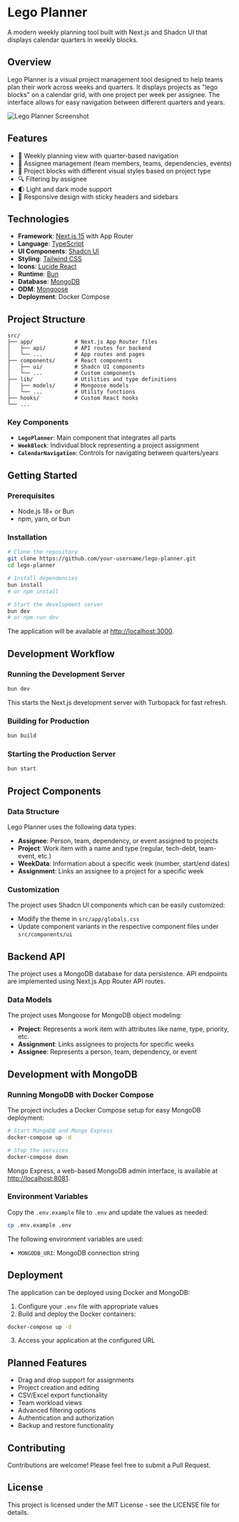 # Lego Planner

A modern weekly planning tool built with Next.js and Shadcn UI that displays calendar quarters in weekly blocks.

## Overview

Lego Planner is a visual project management tool designed to help teams plan their work across weeks and quarters. It displays projects as "lego blocks" on a calendar grid, with one project per week per assignee. The interface allows for easy navigation between different quarters and years.

![Lego Planner Screenshot](public/lego-planner-preview.png)

## Features

- 📅 Weekly planning view with quarter-based navigation
- 👥 Assignee management (team members, teams, dependencies, events)
- 🧩 Project blocks with different visual styles based on project type
- 🔍 Filtering by assignee
- 🌓 Light and dark mode support
- 📱 Responsive design with sticky headers and sidebars

## Technologies

- **Framework**: [Next.js 15](https://nextjs.org/) with App Router
- **Language**: [TypeScript](https://www.typescriptlang.org/)
- **UI Components**: [Shadcn UI](https://ui.shadcn.com/)
- **Styling**: [Tailwind CSS](https://tailwindcss.com/)
- **Icons**: [Lucide React](https://lucide.dev/)
- **Runtime**: [Bun](https://bun.sh/)
- **Database**: [MongoDB](https://www.mongodb.com/)
- **ODM**: [Mongoose](https://mongoosejs.com/)
- **Deployment**: Docker Compose

## Project Structure

```
src/
├── app/             # Next.js App Router files
│   ├── api/         # API routes for backend
│   └── ...          # App routes and pages
├── components/      # React components
│   ├── ui/          # Shadcn UI components
│   └── ...          # Custom components
├── lib/             # Utilities and type definitions
│   ├── models/      # Mongoose models
│   └── ...          # Utility functions
├── hooks/           # Custom React hooks
└── ...
```

### Key Components

- **`LegoPlanner`**: Main component that integrates all parts
- **`WeekBlock`**: Individual block representing a project assignment
- **`CalendarNavigation`**: Controls for navigating between quarters/years

## Getting Started

### Prerequisites

- Node.js 18+ or Bun
- npm, yarn, or bun

### Installation

```bash
# Clone the repository
git clone https://github.com/your-username/lego-planner.git
cd lego-planner

# Install dependencies
bun install
# or npm install

# Start the development server
bun dev
# or npm run dev
```

The application will be available at [http://localhost:3000](http://localhost:3000).

## Development Workflow

### Running the Development Server

```bash
bun dev
```

This starts the Next.js development server with Turbopack for fast refresh.

### Building for Production

```bash
bun build
```

### Starting the Production Server

```bash
bun start
```

## Project Components

### Data Structure

Lego Planner uses the following data types:

- **Assignee**: Person, team, dependency, or event assigned to projects
- **Project**: Work item with a name and type (regular, tech-debt, team-event, etc.)
- **WeekData**: Information about a specific week (number, start/end dates)
- **Assignment**: Links an assignee to a project for a specific week

### Customization

The project uses Shadcn UI components which can be easily customized:

- Modify the theme in `src/app/globals.css`
- Update component variants in the respective component files under `src/components/ui`

## Backend API

The project uses a MongoDB database for data persistence. API endpoints are implemented using Next.js App Router API routes.

### Data Models

The project uses Mongoose for MongoDB object modeling:

- **Project**: Represents a work item with attributes like name, type, priority, etc.
- **Assignment**: Links assignees to projects for specific weeks
- **Assignee**: Represents a person, team, dependency, or event

## Development with MongoDB

### Running MongoDB with Docker Compose

The project includes a Docker Compose setup for easy MongoDB deployment:

```bash
# Start MongoDB and Mongo Express
docker-compose up -d

# Stop the services
docker-compose down
```

Mongo Express, a web-based MongoDB admin interface, is available at [http://localhost:8081](http://localhost:8081).

### Environment Variables

Copy the `.env.example` file to `.env` and update the values as needed:

```bash
cp .env.example .env
```

The following environment variables are used:

- `MONGODB_URI`: MongoDB connection string

## Deployment

The application can be deployed using Docker and MongoDB:

1. Configure your `.env` file with appropriate values
2. Build and deploy the Docker containers:

```bash
docker-compose up -d
```

3. Access your application at the configured URL

## Planned Features

- Drag and drop support for assignments
- Project creation and editing
- CSV/Excel export functionality
- Team workload views
- Advanced filtering options
- Authentication and authorization
- Backup and restore functionality

## Contributing

Contributions are welcome! Please feel free to submit a Pull Request.

## License

This project is licensed under the MIT License - see the LICENSE file for details.
